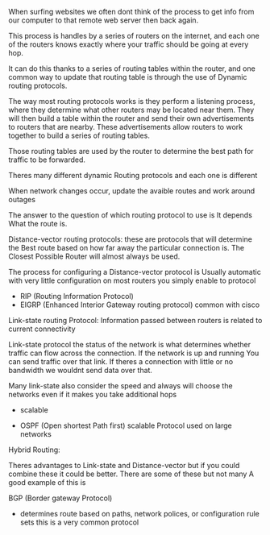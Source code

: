 When surfing websites we often dont think of the process to get info from our computer to that remote web server then back again. 

This process is handles by a series of routers on the internet, and each one of the routers knows exactly where your traffic should be going at every hop. 

It can do this thanks to a series of routing tables within the router, and one common way to update that routing table is through the use of Dynamic routing protocols. 

The way most routing protocols works is they perform a listening process, where they determine what other routers may be located near them. They will then build a table within the router and send their own advertisements to routers that are nearby. These advertisements allow routers to work together to build a series of routing tables.

Those routing tables are used by the router to determine the best path for traffic to be forwarded. 

Theres many different dynamic Routing protocols and each one is different 


When network changes occur, update the avaible routes and work around outages




The answer to the question of which routing protocol to use is It depends What the route is.





Distance-vector routing protocols:
these are protocols that will determine the Best route based on how far away the particular connection is.  The Closest Possible Router will almost always be used. 

The process for configuring a Distance-vector protocol is Usually automatic with very little configuration on most routers you simply enable to protocol

- RIP (Routing Information Protocol)
- EIGRP (Enhanced Interior Gateway routing protocol) common with cisco








Link-state routing Protocol:
Information passed between routers is related to current connectivity

Link-state protocol the status of the network is what determines whether traffic can flow across the connection. If the network is up and running You can send traffic over that link. If theres a connection with little or no bandwidth we wouldnt send data over that.

Many link-state also consider the speed and always will choose the networks even if it makes you take additional hops

- scalable 

- OSPF (Open shortest Path first) scalable Protocol used on large networks









Hybrid Routing:

Theres advantages to Link-state and Distance-vector but if you could combine these it could be better. There are some of these but not many A good example of this is

BGP (Border gateway Protocol) 
- determines route based on paths, network polices, or configuration rule sets this is a very common protocol 